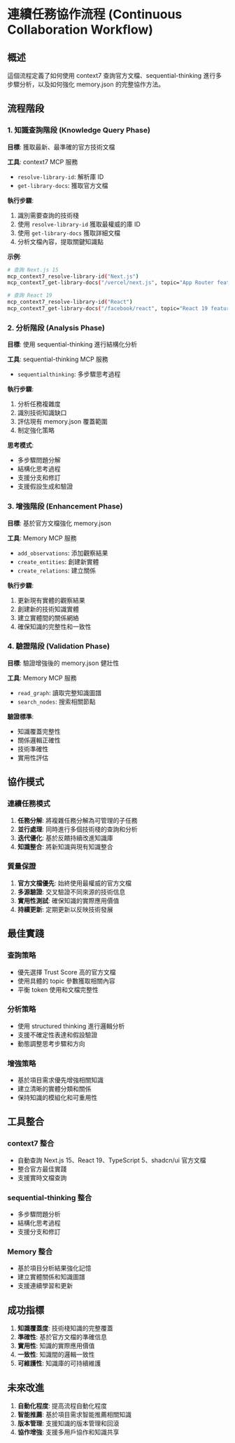 # 連續任務協作流程 (Continuous Collaboration Workflow)

## 概述

這個流程定義了如何使用 context7 查詢官方文檔、sequential-thinking 進行多步驟分析，以及如何強化 memory.json 的完整協作方法。

## 流程階段

### 1. 知識查詢階段 (Knowledge Query Phase)

**目標**: 獲取最新、最準確的官方技術文檔

**工具**: context7 MCP 服務
- `resolve-library-id`: 解析庫 ID
- `get-library-docs`: 獲取官方文檔

**執行步驟**:
1. 識別需要查詢的技術棧
2. 使用 `resolve-library-id` 獲取最權威的庫 ID
3. 使用 `get-library-docs` 獲取詳細文檔
4. 分析文檔內容，提取關鍵知識點

**示例**:
```bash
# 查詢 Next.js 15
mcp_context7_resolve-library-id("Next.js")
mcp_context7_get-library-docs("/vercel/next.js", topic="App Router features")

# 查詢 React 19
mcp_context7_resolve-library-id("React")
mcp_context7_get-library-docs("/facebook/react", topic="React 19 features")
```

### 2. 分析階段 (Analysis Phase)

**目標**: 使用 sequential-thinking 進行結構化分析

**工具**: sequential-thinking MCP 服務
- `sequentialthinking`: 多步驟思考過程

**執行步驟**:
1. 分析任務複雜度
2. 識別技術知識缺口
3. 評估現有 memory.json 覆蓋範圍
4. 制定強化策略

**思考模式**:
- 多步驟問題分解
- 結構化思考過程
- 支援分支和修訂
- 支援假設生成和驗證

### 3. 增強階段 (Enhancement Phase)

**目標**: 基於官方文檔強化 memory.json

**工具**: Memory MCP 服務
- `add_observations`: 添加觀察結果
- `create_entities`: 創建新實體
- `create_relations`: 建立關係

**執行步驟**:
1. 更新現有實體的觀察結果
2. 創建新的技術知識實體
3. 建立實體間的關係網絡
4. 確保知識的完整性和一致性

### 4. 驗證階段 (Validation Phase)

**目標**: 驗證增強後的 memory.json 健壯性

**工具**: Memory MCP 服務
- `read_graph`: 讀取完整知識圖譜
- `search_nodes`: 搜索相關節點

**驗證標準**:
- 知識覆蓋完整性
- 關係邏輯正確性
- 技術準確性
- 實用性評估

## 協作模式

### 連續任務模式
1. **任務分解**: 將複雜任務分解為可管理的子任務
2. **並行處理**: 同時進行多個技術棧的查詢和分析
3. **迭代優化**: 基於反饋持續改進知識庫
4. **知識整合**: 將新知識與現有知識整合

### 質量保證
1. **官方文檔優先**: 始終使用最權威的官方文檔
2. **多源驗證**: 交叉驗證不同來源的技術信息
3. **實用性測試**: 確保知識的實際應用價值
4. **持續更新**: 定期更新以反映技術發展

## 最佳實踐

### 查詢策略
- 優先選擇 Trust Score 高的官方文檔
- 使用具體的 topic 參數獲取相關內容
- 平衡 token 使用和文檔完整性

### 分析策略
- 使用 structured thinking 進行邏輯分析
- 支援不確定性表達和假設驗證
- 動態調整思考步驟和方向

### 增強策略
- 基於項目需求優先增強相關知識
- 建立清晰的實體分類和關係
- 保持知識的模組化和可重用性

## 工具整合

### context7 整合
- 自動查詢 Next.js 15、React 19、TypeScript 5、shadcn/ui 官方文檔
- 整合官方最佳實踐
- 支援實時文檔查詢

### sequential-thinking 整合
- 多步驟問題分析
- 結構化思考過程
- 支援分支和修訂

### Memory 整合
- 基於項目分析結果強化記憶
- 建立實體關係和知識圖譜
- 支援連續學習和更新

## 成功指標

1. **知識覆蓋度**: 技術棧知識的完整覆蓋
2. **準確性**: 基於官方文檔的準確信息
3. **實用性**: 知識的實際應用價值
4. **一致性**: 知識間的邏輯一致性
5. **可維護性**: 知識庫的可持續維護

## 未來改進

1. **自動化程度**: 提高流程自動化程度
2. **智能推薦**: 基於項目需求智能推薦相關知識
3. **版本管理**: 支援知識的版本管理和回滾
4. **協作增強**: 支援多用戶協作和知識共享

